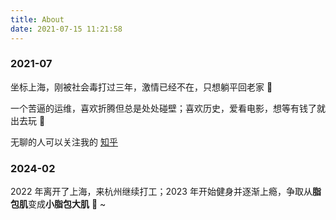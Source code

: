 ```yaml
---
title: About
date: 2021-07-15 11:21:58
---
```

### 2021-07
坐标上海，刚被社会毒打过三年，激情已经不在，只想躺平回老家 👴

一个苦逼的运维，喜欢折腾但总是处处碰壁；喜欢历史，爱看电影，想等有钱了就出去玩 🛴

无聊的人可以关注我的 [知乎](https://www.zhihu.com/people/yang-zhong-yi-57)

### 2024-02
2022 年离开了上海，来杭州继续打工；2023 年开始健身并逐渐上瘾，争取从**脂包肌**变成**小脂包大肌** 💪 ~
